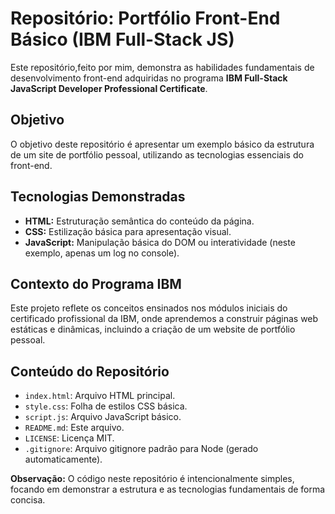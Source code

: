 # Repositório: Portfólio Front-End Básico (IBM Full-Stack JS)

Este repositório,feito por mim, demonstra as habilidades fundamentais de desenvolvimento front-end adquiridas no programa **IBM Full-Stack JavaScript Developer Professional Certificate**.

## Objetivo

O objetivo deste repositório é apresentar um exemplo básico da estrutura de um site de portfólio pessoal, utilizando as tecnologias essenciais do front-end.

## Tecnologias Demonstradas

*   **HTML:** Estruturação semântica do conteúdo da página.
*   **CSS:** Estilização básica para apresentação visual.
*   **JavaScript:** Manipulação básica do DOM ou interatividade (neste exemplo, apenas um log no console).

## Contexto do Programa IBM

Este projeto reflete os conceitos ensinados nos módulos iniciais do certificado profissional da IBM, onde aprendemos a construir páginas web estáticas e dinâmicas, incluindo a criação de um website de portfólio pessoal.

## Conteúdo do Repositório

*   `index.html`: Arquivo HTML principal.
*   `style.css`: Folha de estilos CSS básica.
*   `script.js`: Arquivo JavaScript básico.
*   `README.md`: Este arquivo.
*   `LICENSE`: Licença MIT.
*   `.gitignore`: Arquivo gitignore padrão para Node (gerado automaticamente).

**Observação:** O código neste repositório é intencionalmente simples, focando em demonstrar a estrutura e as tecnologias fundamentais de forma concisa.
